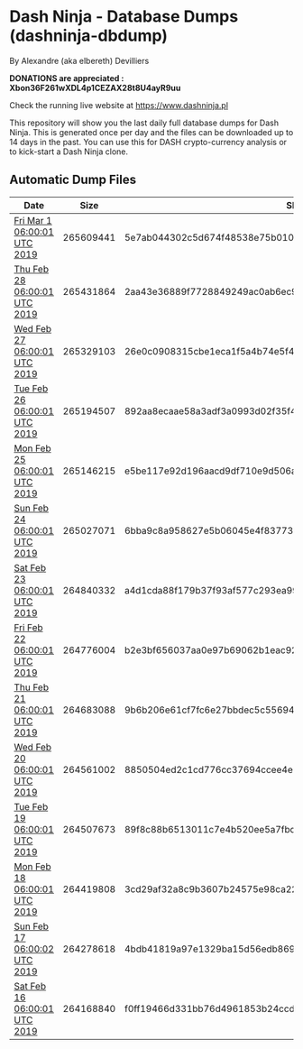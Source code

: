 # Dash Ninja - Database Dumps (dashninja-dbdump)
By Alexandre (aka elbereth) Devilliers

**DONATIONS are appreciated : Xbon36F261wXDL4p1CEZAX28t8U4ayR9uu**

Check the running live website at https://www.dashninja.pl

This repository will show you the last daily full database dumps for Dash Ninja. This is generated once per day and the files can be downloaded up to 14 days in the past.
You can use this for DASH crypto-currency analysis or to kick-start a Dash Ninja clone.


## Automatic Dump Files
| Date | Size | SHA256 |
|--|--|--|
| [Fri Mar  1 06:00:01 UTC 2019]() | 265609441 | 5e7ab044302c5d674f48538e75b010d5235b420a47360b34aa1f621f7aa8ee8a | 
| [Thu Feb 28 06:00:01 UTC 2019](https://transfer.sh/fxWKS/dashninja-dbdump-20190228070001.tar.bz2) | 265431864 | 2aa43e36889f7728849249ac0ab6ec923b0eb15052ffd54d42d641bb483e9216 | 
| [Wed Feb 27 06:00:01 UTC 2019](https://transfer.sh/f8sfW/dashninja-dbdump-20190227070001.tar.bz2) | 265329103 | 26e0c0908315cbe1eca1f5a4b74e5f4cdb34e196d6c217462c0ceceeb14e0111 | 
| [Tue Feb 26 06:00:01 UTC 2019](https://transfer.sh/16jxNg/dashninja-dbdump-20190226070001.tar.bz2) | 265194507 | 892aa8ecaae58a3adf3a0993d02f35f47fd8d23345eac2037e7c75b8ed60c660 | 
| [Mon Feb 25 06:00:01 UTC 2019](https://transfer.sh/hGsqi/dashninja-dbdump-20190225070001.tar.bz2) | 265146215 | e5be117e92d196aacd9df710e9d506a501a79068e44a56188e77805e7b56e92d | 
| [Sun Feb 24 06:00:01 UTC 2019](https://transfer.sh/TAxfY/dashninja-dbdump-20190224070001.tar.bz2) | 265027071 | 6bba9c8a958627e5b06045e4f83773223f82bd3aa9adc50130f962d3c7900ca6 | 
| [Sat Feb 23 06:00:01 UTC 2019](https://transfer.sh/10hyeM/dashninja-dbdump-20190223070001.tar.bz2) | 264840332 | a4d1cda88f179b37f93af577c293ea99f087afa6dd73666bf4277f861d761acf | 
| [Fri Feb 22 06:00:01 UTC 2019](https://transfer.sh/cp2Ws/dashninja-dbdump-20190222070001.tar.bz2) | 264776004 | b2e3bf656037aa0e97b69062b1eac92d01daf8c524521696178010475baa8cda | 
| [Thu Feb 21 06:00:01 UTC 2019](https://transfer.sh/2HIoL/dashninja-dbdump-20190221070001.tar.bz2) | 264683088 | 9b6b206e61cf7fc6e27bbdec5c556946b45ec3e3bc2a1b39989284a81b31483d | 
| [Wed Feb 20 06:00:01 UTC 2019](https://transfer.sh/XZMmP/dashninja-dbdump-20190220070001.tar.bz2) | 264561002 | 8850504ed2c1cd776cc37694ccee4e645b78288f9a1800296d41d1c1a126a5a9 | 
| [Tue Feb 19 06:00:01 UTC 2019](https://transfer.sh/DFjlI/dashninja-dbdump-20190219070001.tar.bz2) | 264507673 | 89f8c88b6513011c7e4b520ee5a7fbdcd819af206b58c4ce8cf14c53f8308360 | 
| [Mon Feb 18 06:00:01 UTC 2019](https://transfer.sh/H455i/dashninja-dbdump-20190218070001.tar.bz2) | 264419808 | 3cd29af32a8c9b3607b24575e98ca2228b3df6b8c96b8862db745163cc8d2e1e | 
| [Sun Feb 17 06:00:02 UTC 2019](https://transfer.sh/lwwii/dashninja-dbdump-20190217070002.tar.bz2) | 264278618 | 4bdb41819a97e1329ba15d56edb8692b79f25c14dad4195e9dfe2a11824e2f44 | 
| [Sat Feb 16 06:00:01 UTC 2019](https://transfer.sh/HDxV2/dashninja-dbdump-20190216070001.tar.bz2) | 264168840 | f0ff19466d331bb76d4961853b24ccd102a14eeab70365e0a66e469baf435a0c | 
